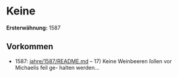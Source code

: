 # Keine

**Ersterwähnung:** 1587

## Vorkommen
- 1587: [jahre/1587/README.md](../jahre/1587/README.md) – 17) Keine Weinbeeren ſollen vor Michaelis feil ge-
halten werden...
